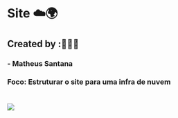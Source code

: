 # Site ☁️🌍

## Created by :🙋🏾‍♂️

### - Matheus Santana

### Foco: Estruturar o site para uma infra de nuvem

# <img src="https://img.shields.io/badge/Em%20Andamento-8A2BE2"/>